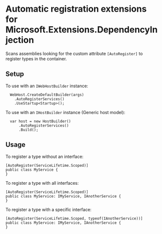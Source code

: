 # Automatic registration extensions for Microsoft.Extensions.DependencyInjection

Scans assemblies looking for the custom attribute `[AutoRegister]` to register types in the container.

## Setup
To use with an `IWebHostBuilder` instance:
```
  WebHost.CreateDefaultBuilder(args)
    .AutoRegisterServices()
    .UseStartup<Startup>();
```

To use with an `IHostBuilder` instance (Generic host model):
```
  var host = new HostBuilder()
      .AutoRegisterServices()
      .Build();
```

## Usage
To register a type without an interface:
```
[AutoRegister(ServiceLifetime.Scoped)]
public class MyService {
}
```

To register a type with all interfaces:
```
[AutoRegister(ServiceLifetime.Scoped)]
public class MyService: IMyService, IAnotherService {
}
```

To register a type with a specific interface:
```
[AutoRegister(ServiceLifetime.Scoped, typeof(IAnotherService))]
public class MyService: IMyService, IAnotherService {
}
```
